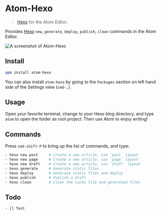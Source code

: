 # Atom-Hexo

> [Hexo] for the Atom Editor.

Provides [Hexo] `new`, `generate`, `deploy`, `publish`, `clean` commands in the Atom Editor.

![A screenshot of Atom-Hexo](http://ww1.sinaimg.cn/large/65cc6c38gw1ef1lml8dtgg20vj0kmwn5.jpg)

## Install

```bash
apm install atom-hexo
```

You can also install `atom-hexo` by going to the `Packages` section on left hand side of the Settings view (`cmd-,`).

## Usage

Open your favorite terminal, change to your Hexo blog directory, and type `atom` to open the folder as root project. Then use Atom to enjoy writing!

## Commands

Press `cmd-shift-P` to bring up the list of commands, and type:

```bash
- hexo new post     # Create a new article, use `post` layout
- hexo new page     # Create a new article, use `page` layout
- hexo new draft    # Create a new article, use `draft` layout
- hexo generate     # Generate static files
- hexo deploy       # Generate static files and deploy
- hexo publish      # Publish a draft
- hexo clean        # Clean the cache file and generated files
```

## Todo

```bash
- [] Test
```

[Hexo]: http://hexo.io/
